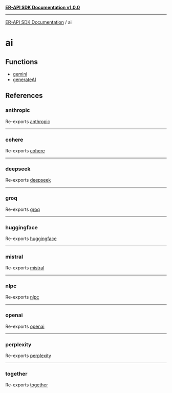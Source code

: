 [**ER-API SDK Documentation v1.0.0**](../../../README.md)

***

[ER-API SDK Documentation](../../../globals.md) / ai

# ai

## Functions

- [gemini](functions/gemini.md)
- [generateAI](functions/generateAI.md)

## References

### anthropic

Re-exports [anthropic](../../../functions/anthropic.md)

***

### cohere

Re-exports [cohere](../../../functions/cohere.md)

***

### deepseek

Re-exports [deepseek](../../../functions/deepseek.md)

***

### groq

Re-exports [groq](../../../functions/groq.md)

***

### huggingface

Re-exports [huggingface](../../../functions/huggingface.md)

***

### mistral

Re-exports [mistral](../../../functions/mistral.md)

***

### nlpc

Re-exports [nlpc](../../../functions/nlpc.md)

***

### openai

Re-exports [openai](../../../functions/openai.md)

***

### perplexity

Re-exports [perplexity](../../../functions/perplexity.md)

***

### together

Re-exports [together](../../../functions/together.md)
